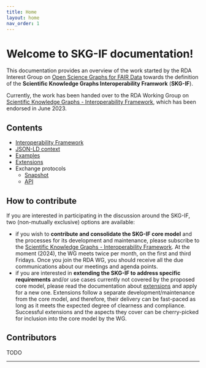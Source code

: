 ```yaml
---
title: Home
layout: home
nav_order: 1
---
```


# Welcome to SKG-IF documentation!

This documentation provides an overview of the work started by the RDA Interest Group on
[Open Science Graphs for FAIR Data] towards the definition of the **Scientific Knowledge Graphs Interoperability Framwork** (**SKG-IF**).

Currently, the work has been handed over to the RDA Working Group on [Scientific Knowledge Graphs - Interoperability Framework](https://www.rd-alliance.org/groups/scientific-knowledge-graphs-interoperability-framework-skg-if-wg), which has been endorsed in June 2023.
 

## Contents
- [Interoperability Framework](https://skg-if.github.io/interoperability-framework/)
- [JSON-LD context](https://skg-if.github.io/context/)
- [Examples](https://skg-if.github.io/examples/)
- [Extensions](https://skg-if.github.io/extensions/)
- Exchange protocols
    - [Snapshot](https://skg-if.github.io/snapshot/)
    - [API](https://skg-if.github.io/api/)

    
## How to contribute
If you are interested in participating in the discussion around the SKG-IF, two (non-mutually exclusive) options are available:
- if you wish to **contribute and consolidate the SKG-IF core model** and the processes for its development and maintenance, please subscribe to the [Scientific Knowledge Graphs - Interoperability Framework](https://www.rd-alliance.org/groups/scientific-knowledge-graphs-interoperability-framework-skg-if-wg). At the moment (2024), the WG meets twice per month, on the first and third Fridays. Once you join the RDA WG, you should receive all the due communications about our meetings and agenda points. 
- if you are interested in **extending the SKG-IF to address specific requirements** and/or use cases currently not covered by the proposed core model, please read the documentation about [extensions](https://skg-if.github.io/extensions/) and apply for a new one. Extensions follow a separate development/maintenance from the core model, and therefore, their delivery can be fast-paced as long as it meets the expected degree of clearness and compliance. Successful extensions and the aspects they cover can be cherry-picked for inclusion into the core model by the WG.

## Contributors
TODO

----
[Open Science Graphs for FAIR Data]: https://rd-alliance.org/groups/open-science-graphs-fair-data-ig